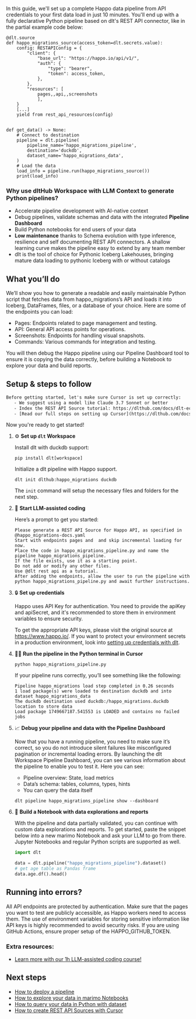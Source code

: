 In this guide, we'll set up a complete Happo data pipeline from API credentials to your first data load in just 10 minutes. You'll end up with a fully declarative Python pipeline based on dlt's REST API connector, like in the partial example code below:

```python-outcome
@dlt.source
def happo_migrations_source(access_token=dlt.secrets.value):
    config: RESTAPIConfig = {
        "client": {
            "base_url": "https://happo.io/api/v1/",
            "auth": {
                "type": "bearer",
                "token": access_token,
            },
        },
        "resources": [
            pages,,api,,screenshots
            ],
    }
    [...]
    yield from rest_api_resources(config)


def get_data() -> None:
    # Connect to destination
    pipeline = dlt.pipeline(
        pipeline_name='happo_migrations_pipeline',
        destination='duckdb',
        dataset_name='happo_migrations_data', 
    )
    # Load the data
    load_info = pipeline.run(happo_migrations_source())
    print(load_info) 
```

### Why use dltHub Workspace with LLM Context to generate Python pipelines?

- Accelerate pipeline development with AI-native context
- Debug pipelines, validate schemas and data with the integrated **Pipeline Dashboard**
- Build Python notebooks for end users of your data
- **Low maintenance** thanks to Schema evolution with type inference, resilience and self documenting REST API connectors. A shallow learning curve makes the pipeline easy to extend by any team member
- dlt is the tool of choice for Pythonic Iceberg Lakehouses, bringing mature data loading to pythonic Iceberg with or without catalogs

## What you’ll do

We’ll show you how to generate a readable and easily maintainable Python script that fetches data from happo_migrations’s API and loads it into Iceberg, DataFrames, files, or a database of your choice. Here are some of the endpoints you can load:

- Pages: Endpoints related to page management and testing.
- API: General API access points for operations.
- Screenshots: Endpoints for handling visual snapshots.
- Commands: Various commands for integration and testing.

You will then debug the Happo pipeline using our Pipeline Dashboard tool to ensure it is copying the data correctly, before building a Notebook to explore your data and build reports.

## Setup & steps to follow

```default
Before getting started, let's make sure Cursor is set up correctly:
   - We suggest using a model like Claude 3.7 Sonnet or better
   - Index the REST API Source tutorial: https://dlthub.com/docs/dlt-ecosystem/verified-sources/rest_api/ and add it to context as **@dlt rest api**
   - [Read our full steps on setting up Cursor](https://dlthub.com/docs/dlt-ecosystem/llm-tooling/cursor-restapi#23-configuring-cursor-with-documentation)
```

Now you're ready to get started!

1. ⚙️ **Set up `dlt` Workspace**
    
    Install dlt with duckdb support:
    ```shell
    pip install dlt[workspace]
    ```

    Initialize a dlt pipeline with Happo support.
    ```shell
    dlt init dlthub:happo_migrations duckdb
    ```

    The `init` command will setup the necessary files and folders for the next step.
    
2. 🤠 **Start LLM-assisted coding**
    
    Here’s a prompt to get you started:
    
    ```prompt
    Please generate a REST API Source for Happo API, as specified in @happo_migrations-docs.yaml 
    Start with endpoints pages and  and skip incremental loading for now. 
    Place the code in happo_migrations_pipeline.py and name the pipeline happo_migrations_pipeline. 
    If the file exists, use it as a starting point. 
    Do not add or modify any other files. 
    Use @dlt rest api as a tutorial. 
    After adding the endpoints, allow the user to run the pipeline with python happo_migrations_pipeline.py and await further instructions.
    ```

    
3. 🔒 **Set up credentials** 
    
    Happo uses API Key for authentication. You need to provide the apiKey and apiSecret, and it's recommended to store them in environment variables to ensure security.
    
    To get the appropriate API keys, please visit the original source at https://www.happo.io/.
    If you want to protect your environment secrets in a production environment, look into [setting up credentials with dlt](https://dlthub.com/docs/walkthroughs/add_credentials).
    
4. 🏃‍♀️ **Run the pipeline in the Python terminal in Cursor**
    
    ```shell
    python happo_migrations_pipeline.py
    ```
    
    If your pipeline runs correctly, you’ll see something like the following:
    
    ```shell
    Pipeline happo_migrations load step completed in 0.26 seconds
    1 load package(s) were loaded to destination duckdb and into dataset happo_migrations_data
    The duckdb destination used duckdb:/happo_migrations.duckdb location to store data
    Load package 1749667187.541553 is LOADED and contains no failed jobs
    ```
    
5. 📈 **Debug your pipeline and data with the Pipeline Dashboard**

    Now that you have a running pipeline, you need to make sure it’s correct, so you do not introduce silent failures like misconfigured pagination or incremental loading errors. By launching the dlt Workspace Pipeline Dashboard, you can see various information about the pipeline to enable you to test it. Here you can see:
    - Pipeline overview: State, load metrics
    - Data’s schema: tables, columns, types, hints
    - You can query the data itself
    
    ```shell
    dlt pipeline happo_migrations_pipeline show --dashboard
    ```
    
6. 🐍 **Build a Notebook with data explorations and reports**

    With the pipeline and data partially validated, you can continue with custom data explorations and reports. To get started, paste the snippet below into a new marimo Notebook and ask your LLM to go from there. Jupyter Notebooks and regular Python scripts are supported as well.

    
    ```python
    import dlt

   data = dlt.pipeline("happo_migrations_pipeline").dataset()
   # get age table as Pandas frame
   data.age.df().head()
    ```

## Running into errors?

All API endpoints are protected by authentication. Make sure that the pages you want to test are publicly accessible, as Happo workers need to access them. The use of environment variables for storing sensitive information like API keys is highly recommended to avoid security risks. If you are using GitHub Actions, ensure proper setup of the HAPPO_GITHUB_TOKEN.

### Extra resources:

- [Learn more with our 1h LLM-assisted coding course!](https://www.youtube.com/watch?v=GGid70rnJuM)

## Next steps

- [How to deploy a pipeline](https://dlthub.com/docs/walkthroughs/deploy-a-pipeline)
- [How to explore your data in marimo Notebooks](https://dlthub.com/docs/general-usage/dataset-access/marimo)
- [How to query your data in Python with dataset](https://dlthub.com/docs/general-usage/dataset-access/dataset)
- [How to create REST API Sources with Cursor](https://dlthub.com/docs/dlt-ecosystem/llm-tooling/cursor-restapi)